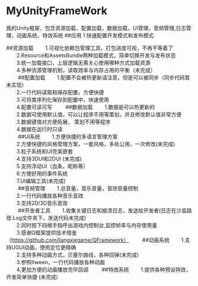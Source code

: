 # MyUnityFrameWork
我的Unity框架，包含资源加载，配置加载，数据加载，UI管理，音频管理,日志管理，动画系统，特效系统
##应用
  1.快速配置开发模式和发布模式

##资源加载
　　1.可视化依赖包管理工具，打包进度可视，不再干等着了  
　　2.Resource和AssetsBundle两种加载模式，简单切换开发与发布状态  
　　3.统一加载接口，上层逻辑无需关心使用哪种方式加载资源  
　　4.多种资源管理机制，读取效率与内存占用的平衡（未完成）  
　　
##配置加载
　　1.配置不会被热更新请注意，但是可以被同步（同步代码暂未实现）  
　　2.一行代码读取和保存配置，方便快捷  
　　3.可将类序列化保存到配置中，快速使用  
　　4.配置可读可写
　　
##数据加载
　　1.数据是可以热更新的  
　　2.数据可使用默认值，可以让程序不用等策划，并且修改默认值非常方便  
　　3.数据键值对方便拓展， 策划不用等程序  
　　4.数据在运行时只读  
　　
##UI系统
　　1.方便快捷的多语言管理方案  
　　2.方便快捷的风格管理方案，一套风格，多处公用，一次修改(未完成)    
　　3.粒子系统和UI完美嵌套    
　　4.支持3DUI和2DUI  (未完成)  
　　5.支持浮动UI（血条，昵称等）  
　　6.方便好用的事件系统    
　　7.UI编辑工具(未完成)   
　　
##音频管理
　　1.总音量，音乐音量，音效音量控制  
　　2.一行代码播放各种音乐音效  
　　3.支持2D/3D音乐音效  
　　
##开发者工具
　　1.收集关键日志和崩溃日志，发送给开发者(日志在沙盒路径.Log文件夹下，发送代码未完成)  
　　2.同时按下四根手指呼出游戏内控制台,监控帧率与内存使用量  
　　3.感谢Q框架提供技术借鉴（https://github.com/liangxiegame/QFramework） 
　　
##动画系统
　　1.支持UGUI动画，使用定位更精确  
　　2.支持多种动画方式，贝塞尔曲线，各种回弹(未完成)   
　　3.参照Itween，一行代码播放各种动画  
　　4,更加方便的动画播放完毕回调
　　
##特效系统
　　1.提供各种预设特效，开发简单快捷 (未完成)
